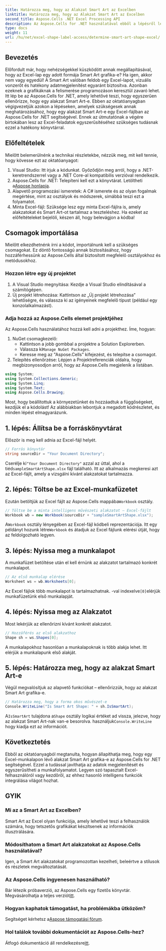 ```yaml
---
title: Határozza meg, hogy az Alakzat Smart Art az Excelben
linktitle: Határozza meg, hogy az Alakzat Smart Art az Excelben
second_title: Aspose.Cells .NET Excel Processing API
description: Az Aspose.Cells for .NET használatával ebből a lépésről lépésre szóló útmutatóból könnyen megtudhatja, hogyan ellenőrizheti, hogy egy alakzat az Excelben Smart Art-e. Kiválóan alkalmas Excel feladatok automatizálására.
type: docs
weight: 11
url: /hu/net/excel-shape-label-access/determine-smart-art-shape-excel/
---
```

## Bevezetés
Előfordult már, hogy nehézségekkel küszködött annak megállapításával, hogy az Excel-lap egy adott formája Smart Art grafika-e? Ha igen, akkor nem vagy egyedül! A Smart Art valóban feldob egy Excel-lapot, vizuális vonzerőt és hatékony adatmegjelenítést egyaránt biztosítva. Azonban ezeknek a grafikáknak a felismerése programozáson keresztül zavaró lehet. Itt lép be az Aspose.Cells for .NET, amely lehetővé teszi, hogy egyszerűen ellenőrizze, hogy egy alakzat Smart Art-e. 
Ebben az oktatóanyagban végigvezetjük azokon a lépéseken, amelyek szükségesek annak meghatározásához, hogy egy alakzat Smart Art-e egy Excel-fájlban az Aspose.Cells for .NET segítségével. Ennek az útmutatónak a végére birtokában lesz az Excel-feladatok egyszerűsítéséhez szükséges tudásnak ezzel a hatékony könyvtárral.
## Előfeltételek
Mielőtt belemerülnénk a technikai részletekbe, nézzük meg, mit kell tennie, hogy kövesse ezt az oktatóanyagot:
1. Visual Studio: Itt írjuk a kódunkat. Győződjön meg arról, hogy a .NET-keretrendszerrel vagy a .NET Core-al kompatibilis verzióval rendelkezik.
2. Aspose.Cells for .NET: Telepíteni kell ezt a könyvtárat. Letöltheti a[Aspose honlapja](https://releases.aspose.com/cells/net/).
3. Alapvető programozási ismeretek: A C# ismerete és az olyan fogalmak megértése, mint az osztályok és módszerek, simábbá teszi ezt a folyamatot.
4. Minta Excel-fájl: Szüksége lesz egy minta Excel-fájlra is, amely alakzatokat és Smart Art-ot tartalmaz a teszteléshez.
Ha ezeket az előfeltételeket bejelöli, készen áll, hogy belevágjon a kódba!
## Csomagok importálása
Mielőtt elkezdhetnénk írni a kódot, importálnunk kell a szükséges csomagokat. Ez döntő fontosságú annak biztosításához, hogy hozzáférhessünk az Aspose.Cells által biztosított megfelelő osztályokhoz és metódusokhoz.
### Hozzon létre egy új projektet
1. A Visual Studio megnyitása:
   Kezdje a Visual Studio elindításával a számítógépen.
2. Új projekt létrehozása:
   Kattintson az „Új projekt létrehozása” lehetőségre, és válassza ki az igényeinek megfelelő típust (például egy konzolalkalmazást).
### Adja hozzá az Aspose.Cells elemet projektjéhez
Az Aspose.Cells használatához hozzá kell adni a projekthez. Íme, hogyan:
1. NuGet csomagkezelő:
   - Kattintson a jobb gombbal a projektre a Solution Explorerben.
   -  Válassza ki`Manage NuGet Packages`.
   - Keresse meg az "Aspose.Cells" kifejezést, és telepítse a csomagot.
2. Telepítés ellenőrzése:
   Lépjen a Projektreferenciák oldalra, hogy megbizonyosodjon arról, hogy az Aspose.Cells megjelenik a listában. 
```csharp
using System;
using System.Collections.Generic;
using System.Linq;
using System.Text;
using Aspose.Cells.Drawing;
```
Most, hogy beállítottuk a környezetünket és hozzáadtuk a függőségeket, kezdjük el a kódolást! Az alábbiakban lebontjuk a megadott kódrészletet, és minden lépést elmagyarázunk.
## 1. lépés: Állítsa be a forráskönyvtárat
Először is meg kell adnia az Excel-fájl helyét.
```csharp
// Forrás könyvtár
string sourceDir = "Your Document Directory";
```
 Cserélje ki`"Your Document Directory"` azzal az úttal, ahol a tiéd`sampleSmartArtShape.xlsx` fájl található. Itt az alkalmazás megkeresi azt az Excel-fájlt, amely a vizsgálni kívánt alakzatokat tartalmazza.
## 2. lépés: Töltse be az Excel-munkafüzetet
 Ezután betöltjük az Excel fájlt az Aspose.Cells mappába`Workbook` osztály.
```csharp
// Töltse be a minta intelligens művészeti alakzatot – Excel-fájlt
Workbook wb = new Workbook(sourceDir + "sampleSmartArtShape.xlsx");
```
 A`Workbook` osztály lényegében az Excel-fájl kódbeli reprezentációja. Itt egy példányt hozunk létre`Workbook` és átadjuk az Excel fájlunk elérési útját, hogy az feldolgozható legyen.
## 3. lépés: Nyissa meg a munkalapot
A munkafüzet betöltése után el kell érnünk az alakzatot tartalmazó konkrét munkalapot.
```csharp
// Az első munkalap elérése
Worksheet ws = wb.Worksheets[0];
```
 Az Excel fájlok több munkalapot is tartalmazhatnak. -val indexelve`[0]`elérjük munkafüzetünk első munkalapját. 
## 4. lépés: Nyissa meg az Alakzatot
Most lekérjük az ellenőrizni kívánt konkrét alakzatot.
```csharp
// Hozzáférés az első alakzathoz
Shape sh = ws.Shapes[0];
```
A munkalapokhoz hasonlóan a munkalapoknak is több alakja lehet. Itt elérjük a munkalapunk első alakját. 
## 5. lépés: Határozza meg, hogy az alakzat Smart Art-e
Végül megvalósítjuk az alapvető funkciókat – ellenőrizzük, hogy az alakzat Smart Art grafika-e.
```csharp
// Határozza meg, hogy a forma okos művészet-e
Console.WriteLine("Is Smart Art Shape: " + sh.IsSmartArt);
```
 A`IsSmartArt` tulajdona a`Shape` osztály logikai értéket ad vissza, jelezve, hogy az alakzat Smart Art-nak van-e besorolva. használjuk`Console.WriteLine` hogy kiadja ezt az információt. 
## Következtetés
Ebből az oktatóanyagból megtanulta, hogyan állapíthatja meg, hogy egy Excel-munkalapon lévő alakzat Smart Art grafika-e az Aspose.Cells for .NET segítségével. Ezzel a tudással javíthatja az adatok megjelenítését és egyszerűsítheti a munkafolyamatot. Legyen szó tapasztalt Excel-felhasználóról vagy kezdőről, az ehhez hasonló intelligens funkciók integrálása világot hozhat. 
## GYIK
### Mi az a Smart Art az Excelben?
Smart Art az Excel olyan funkciója, amely lehetővé teszi a felhasználók számára, hogy tetszetős grafikákat készítsenek az információk illusztrálására.
### Módosíthatom a Smart Art alakzatokat az Aspose.Cells használatával?
Igen, a Smart Art alakzatokat programozottan kezelheti, beleértve a stílusok és részletek megváltoztatását.
### Az Aspose.Cells ingyenesen használható?
 Bár létezik próbaverzió, az Aspose.Cells egy fizetős könyvtár. Megvásárolhatja a teljes verziót[itt](https://purchase.aspose.com/buy).
### Hogyan kaphatok támogatást, ha problémákba ütközöm?
 Segítséget kérhetsz a[Aspose támogatási fórum](https://forum.aspose.com/c/cells/9).
### Hol találok további dokumentációt az Aspose.Cells-hez?
 Átfogó dokumentáció áll rendelkezésre[itt](https://reference.aspose.com/cells/net/).